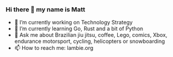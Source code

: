 ### Hi there 👋 my name is Matt

- 🔭 I’m currently working on Technology Strategy
- 🌱 I’m currently learning Go, Rust and a bit of Python
- 💬 Ask me about Brazilian jiu jitsu, coffee, Lego, comics, Xbox, endurance motorsport, cycling, helicopters or snowboarding
- 📫 How to reach me: lambie.org

